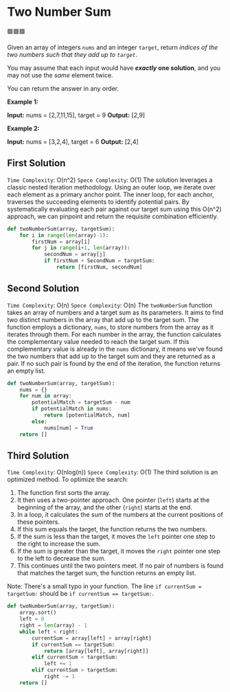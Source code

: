 # Two Number Sum
🟩🟩🟩

Given an array of integers `nums` and an integer `target`, return _indices of the two numbers such that they add up to `target`_.

You may assume that each input would have **_exactly_ one solution**, and you may not use the _same_ element twice.

You can return the answer in any order.

**Example 1:**

**Input:** nums = [2,7,11,15], target = 9
**Output:** [2,9]

**Example 2:**

**Input:** nums = [3,2,4], target = 6
**Output:** [2,4]

## First Solution 
`Time Complexity`:   O(n^2)
`Spece Complexity`: O(1)
The solution leverages a classic nested iteration methodology. Using an outer loop, we iterate over each element as a primary anchor point. The inner loop, for each anchor, traverses the succeeding elements to identify potential pairs. By systematically evaluating each pair against our target sum using this O(n^2) approach, we can pinpoint and return the requisite combination efficiently. 
```Python
def twoNumberSum(array, targetSum):
	for i in range(len(array)-1):
		firstNum = array[i]
		for j in range(i+1, len(array)):
			secondNum = array[j]
			if firstNum + SecondNum = targetSum:
				return [firstNum, secondNum]
```



## Second Solution
`Time Complexity`: O(n)
`Spece Complexity`: O(n)
The `twoNumberSum` function takes an array of numbers and a target sum as its parameters. It aims to find two distinct numbers in the array that add up to the target sum. The function employs a dictionary, `nums`, to store numbers from the array as it iterates through them. For each number in the array, the function calculates the complementary value needed to reach the target sum. If this complementary value is already in the `nums` dictionary, it means we've found the two numbers that add up to the target sum and they are returned as a pair. If no such pair is found by the end of the iteration, the function returns an empty list.

```Python
def twoNumberSum(array, targetSum):
	nums = {}
	for num in array:
		potentialMatch = targetSum - num
		if potentialMatch in nums:
			return [potentialMatch, num]
		else:
			nums[num] = True
	return []
```



## Third Solution
`Time Complexity`: O(nlog(n))
`Spece Complexity`: O(1)
The third solution is an optimized method. To optimize the search:

1. The function first sorts the array.
2. It then uses a two-pointer approach. One pointer (`left`) starts at the beginning of the array, and the other (`right`) starts at the end.
3. In a loop, it calculates the sum of the numbers at the current positions of these pointers.
4. If this sum equals the target, the function returns the two numbers.
5. If the sum is less than the target, it moves the `left` pointer one step to the right to increase the sum.
6. If the sum is greater than the target, it moves the `right` pointer one step to the left to decrease the sum.
7. This continues until the two pointers meet. If no pair of numbers is found that matches the target sum, the function returns an empty list.

Note: There's a small typo in your function. The line `if currentSum = targetSum:` should be `if currentSum == targetSum:`.
```Python
def twoNumberSum(array, targetSum):
	array.sort()
	left = 0
	right = len(array) - 1
	while left < right:
		currentSum = array[left] + array[right]
		if currentSum == targetSum:
			return [array[left], array[right]]
		elif currentSum < targetSum:
			left += 1
		elif currentSum > targetSum:
			right -= 1
	return []
```